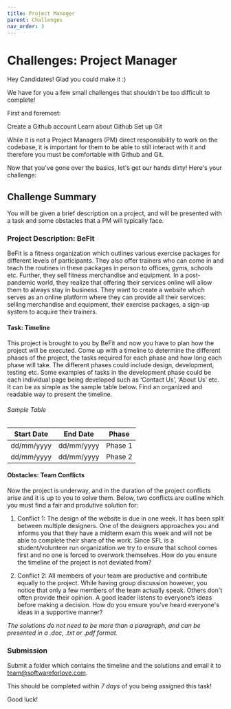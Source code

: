 ```yaml
---
title: Project Manager
parent: Challenges
nav_order: 3
---
```


# Challenges: Project Manager

Hey Candidates! Glad you could make it :)

We have for you a few small challenges that shouldn't be too difficult to complete!

First and foremost:

Create a Github account
Learn about Github
Set up Git

While it is not a Project Managers (PM) direct responsibility to work on the codebase, it is important for them to be able to still interact with it and therefore you must be comfortable with Github and Git. 

Now that you've gone over the basics, let's get our hands dirty! Here's your challenge:


## Challenge Summary

You will be given a brief description on a project, and will be presented with a task and some obstacles that a PM will typically face. 

### Project Description: BeFit 
BeFit is a fitness organization which outlines various exercise packages for different levels of participants. They also offer trainers who can come in and teach the routines in these packages in person to offices, gyms, schools etc. Further, they sell fitness merchandise and equipment. In a post-pandemic world, they realize that offering their services online will allow them to always stay in business. They want to create a website which serves as an online platform where they can provide all their services: selling merchandise and equipment, their exercise packages, a sign-up system to acquire their trainers. 

#### Task: Timeline
This project is brought to you by BeFit and now you have to plan how the project will be executed. Come up with a timeline to determine the different phases of the project, the tasks required for each phase and how long each phase will take. The different phases could include design, development, testing etc. Some examples of tasks in the development phase could be each individual page being developed such as ‘Contact Us’, ‘About Us’ etc. It can be as simple as the sample table below. Find an organized and readable way to present the timeline. 

###### Sample Table

Start Date  | End Date   | Phase
------------| -----------| --------
dd/mm/yyyy  | dd/mm/yyyy | Phase 1
dd/mm/yyyy  | dd/mm/yyyy | Phase 2


#### Obstacles: Team Conflicts

Now the project is underway, and in the duration of the project conflicts arise and it is up to you to solve them. Below, two conflicts are outline which you must find a fair and produtive solution for: 

1. Conflict 1:
The design of the website is due in one week. It has been split between multiple designers. One of the designers approaches you and informs you that they have a midterm exam this week and will not be able to complete their share of the work. Since SFL is a student/volunteer run organization we try to ensure that school comes first and no one is forced to overwork themselves. How do you ensure the timeline of the project is not deviated from?

2. Conflict 2:
All members of your team are productive and contribute equally to the project. While having group discussion however, you notice that only a few members of the team actually speak. Others don't often provide their opinion. A good leader listens to everyone’s ideas before making a decision. How do you ensure you’ve heard everyone's ideas in a supportive manner?
	
_The solutions do not need to be more than a paragraph, and can be presented in a .doc, .txt or .pdf format._

### Submission
 
Submit a folder which contains the timeline and the solutions and email it to [team@softwareforlove.com](team@softwareforlove.com).


This should be completed within _7 days_ of you being assigned this task!

Good luck!
